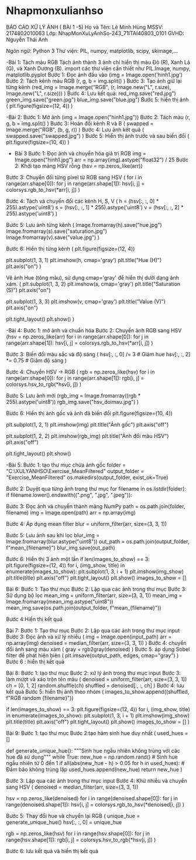 # Nhapmonxulianhso 
BÁO CÁO XỬ LÝ ẢNH ( BÀI 1 -5)
Họ và Tên: Lê Minh Hùng
MSSV: 2174802010063
Lớp: NhapMonXuLyAnhSo-243_71ITAI40803_0101 
GVHD: Nguyễn Thái Anh

Ngôn ngữ: Python 3 Thư viện: PIL, numpy, matplotlib, scipy, skimage,...

-Bài 1: Tách màu RGB Tách ảnh thành 3 ảnh chỉ hiển thị màu Đỏ (R), Xanh Lá (G), và Xanh Dương (B).
import các thư viện cần thiết như PIL.Image, numpy, matplotlib.pyplot
Bước 1: Đọc ảnh đầu vào (img = Image.open('hinh1.jpg')
Bước 2: Tách kênh màu RGB (r, g, b = img.split() )
Bước 3: Tạo ảnh giữ lại từng kênh (red_img = Image.merge("RGB", (r, Image.new("L", r.size), Image.new("L", r.size))) )
Bước 4: Lưu kết quả:
  red_img.save("red.jpg")
  green_img.save("green.jpg")
  blue_img.save("blue.jpg")
Bước 5: hiển thị ảnh ( plt.figure(figsize=(12, 4)) )

-Bài 2: 
Bước 1: Mở ảnh (img = Image.open("hinh1.jpg"))
Bước 2: Tách màu (r, g, b = img.split() )
Bước 3: Hoán đổi kênh R và B ( swapped = Image.merge("RGB", (b, g, r)) )
Bước 4: Lưu ảnh kết quả ( swapped.save("swapped.jpg") )
Bước 5: Hiển thị ảnh trước và sau biến đổi ( plt.figure(figsize=(10, 4)) )

- Bài 3
Bước 1: Đọc ảnh và chuyển hóa giá trị RGB
img = Image.open("hinh1.jpg")
arr = np.array(img).astype("float32") / 25
Bước 2: Khởi tạo mảng HSV rỗng
(hsv = np.zeros_like(arr))

Bước 3: Chuyển đổi từng pixel từ RGB sang HSV 
( for i in range(arr.shape[0]):
    for j in range(arr.shape[1]):
        hsv[i, j] = colorsys.rgb_to_hsv(*arr[i, j])
)

Bước 4: Tách và chuyển đổi các kênh H, S, V
( h = (hsv[:, :, 0] * 255).astype('uint8')
s = (hsv[:, :, 1] * 255).astype('uint8')
v = (hsv[:, :, 2] * 255).astype('uint8')
)

Bước 5: Lưu ảnh từng kênh 
( Image.fromarray(h).save("hue.jpg")
Image.fromarray(s).save("saturation.jpg")
Image.fromarray(v).save("value.jpg")
)
 
Bước 6: Hiển thị từng kênh
( plt.figure(figsize=(12, 4))

plt.subplot(1, 3, 1)
plt.imshow(h, cmap='gray')
plt.title("Hue (H)")
plt.axis("on")
)

Vẽ ảnh Hue (tông màu), sử dụng cmap='gray' để hiển thị dưới dạng ảnh xám.
 ( plt.subplot(1, 3, 2)
plt.imshow(s, cmap='gray')
plt.title("Saturation (S)")
plt.axis("on")

plt.subplot(1, 3, 3)
plt.imshow(v, cmap='gray')
plt.title("Value (V)")
plt.axis("on")

plt.tight_layout()
plt.show()
)

-Bài 4:
Bước 1: mở ảnh và chuẩn hóa
Bước 2: Chuyển ảnh RGB sang HSV 
(hsv = np.zeros_like(arr)
for i in range(arr.shape[0]):
    for j in range(arr.shape[1]):
        hsv[i, j] = colorsys.rgb_to_hsv(*arr[i, j]) )

Bước 3: Biến đổi màu sắc và độ sáng
( hsv[:, :, 0] /= 3         # Giảm hue
hsv[:, :, 2] *= 0.75      # Giảm độ sáng
)

Bước 4: Chuyển HSV → RGB
( rgb = np.zeros_like(hsv)
for i in range(arr.shape[0]):
    for j in range(arr.shape[1]):
        rgb[i, j] = colorsys.hsv_to_rgb(*hsv[i, j])
)

Bước 5: Lưu ảnh mới
(rgb_img = Image.fromarray((rgb * 255).astype('uint8'))
rgb_img.save("hsv_doimau.jpg")
)

Bước 6: Hiển thị ảnh gốc và ảnh đã biến đổi
plt.figure(figsize=(10, 4))

plt.subplot(1, 2, 1)
plt.imshow(img)
plt.title("Ảnh gốc")
plt.axis("off")

plt.subplot(1, 2, 2)
plt.imshow(rgb_img)
plt.title("Ảnh đổi màu HSV")
plt.axis("off")

plt.tight_layout()
plt.show()


-Bài 5:
Bước 1: tạo thư mục chứa ảnh gốc
folder = "C:\XULYANHSO\Exercise_MeanFiltered"
output_folder = "Exercise_MeanFiltered"
os.makedirs(output_folder, exist_ok=True)

Bước 2: Duyệt qua từng ảnh trong thư mục
for filename in os.listdir(folder):
    if filename.lower().endswith((".png", ".jpg", ".jpeg")):

Bước 3: Đọc ảnh và chuyển thành mảng NumPy
path = os.path.join(folder, filename)
img = Image.open(path)
arr = np.array(img)

Bước 4: Áp dụng mean filter
blur = uniform_filter(arr, size=(3, 3, 1))

Bước 5: Lưu ảnh sau khi lọc
blur_img = Image.fromarray(blur.astype("uint8"))
out_path = os.path.join(output_folder, f"mean_{filename}")
blur_img.save(out_path)

Bước 6: Hiển thị 3 ảnh một lần
 if len(images_to_show) == 3:
            plt.figure(figsize=(12, 4))
            for i, (img_show, title) in enumerate(images_to_show):
                plt.subplot(1, 3, i + 1)
                plt.imshow(img_show)
                plt.title(title)
                plt.axis("off")
            plt.tight_layout()
            plt.show()
            images_to_show = []

Bài 6:
Bước 1: Tạo thư mục
Bước 2: Lặp qua các ảnh trong thư mục
Bước 3: Sử dụng bộ lọc 
mean_img = uniform_filter(arr, size=(3, 3, 1))
mean_img = Image.fromarray(mean_img.astype("uint8"))
mean_img.save(os.path.join(output_folder, f"mean_{filename}"))

Bước 4:Hiển thị kết quả


Bài 7:
Bước 1: Tạo thư mục
Bước 2: Lặp qua các ảnh trong thư mục input
Bước 3: Đọc ảnh và xử lý nhiễu
( img = Image.open(input_path)
arr = np.array(img)
denoised = median_filter(arr, size=(3, 3, 1))
)
Bước 4: chuyển đổi ảnh sang màu xám
( gray = rgb2gray(denoised) )
Bước 5: áp dụng Sobel filter để phát hiện biên
( plt.imsave(output_path, edges, cmap="gray") )
Bước 6 : hiển thị kết quả


Bài 8: 
Bước 1: tạo thư mục
Bước 2: xử lý ảnh trong thư mục input
Bước 3: làm mượt và xáo trộn tên màu
(
denoised = uniform_filter(arr, size=(3, 3, 1))
ch = [0, 1, 2]
random.shuffle(ch)
shuffled = denoised[:, :, ch]
)
Bước 4: lưu kết quả
Bước 5: hiển thị ảnh theo nhóm
(
images_to_show.append((shuffled, f"RGB random {filename}"))

if len(images_to_show) == 3:
    plt.figure(figsize=(12, 4))
    for i, (img_show, title) in enumerate(images_to_show):
        plt.subplot(1, 3, i + 1)
        plt.imshow(img_show)
        plt.title(title)
        plt.axis("off")
    plt.tight_layout()
    plt.show()
    images_to_show = []
)


Bài 9:
Bước 1: tạo thư mục
Bước 2:tạo hàm sinh hue duy nhất
(
used_hues = []

def generate_unique_hue():
    """Sinh hue ngẫu nhiên không trùng với các hue đã sử dụng"""
    while True:
        new_hue = np.random.rand()  # Sinh hue ngẫu nhiên từ 0 đến 1
        if all(abs(new_hue - h) > 0.05 for h in used_hues):  # Đảm bảo không trùng lặp
            used_hues.append(new_hue)
            return new_hue
)

Bước 3: Lặp qua các ảnh trong thư mục input
Bước 4: Khử nhiễu và chuyển sang HSV
(
denoised = median_filter(arr, size=(3, 3, 1))

hsv = np.zeros_like(denoised)
for i in range(denoised.shape[0]):
    for j in range(denoised.shape[1]):
        hsv[i, j] = colorsys.rgb_to_hsv(*denoised[i, j])
)

Bước 5: Thay đổi hue và chuyển lại RGB
(
unique_hue = generate_unique_hue()
hsv[:, :, 0] = unique_hue

rgb = np.zeros_like(hsv)
for i in range(hsv.shape[0]):
    for j in range(hsv.shape[1]):
        rgb[i, j] = colorsys.hsv_to_rgb(*hsv[i, j])
)

Bước 6: lưu kết quả và hiển thị kết quả




  

